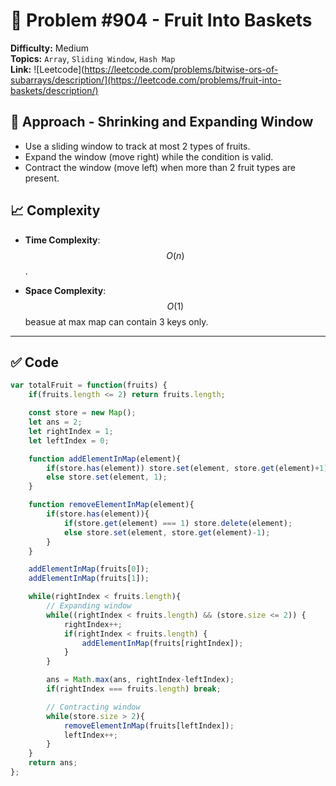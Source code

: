 
# 🧩 Problem #904 - Fruit Into Baskets

**Difficulty:** Medium  
**Topics:**  `Array`, `Sliding Window`, `Hash Map`  
**Link:** ![Leetcode](https://leetcode.com/problems/bitwise-ors-of-subarrays/description/](https://leetcode.com/problems/fruit-into-baskets/description/)

## 🚀 Approach - Shrinking and Expanding Window

- Use a sliding window to track at most 2 types of fruits.
- Expand the window (move right) while the condition is valid.
- Contract the window (move left) when more than 2 fruit types are present.

## 📈 Complexity

- **Time Complexity**: $$O(n)$$.

- **Space Complexity**: $$O(1)$$ beasue at max map can contain 3 keys only.

---

## ✅ Code

```javascript []
var totalFruit = function(fruits) {
    if(fruits.length <= 2) return fruits.length;

    const store = new Map();
    let ans = 2;
    let rightIndex = 1;
    let leftIndex = 0;

    function addElementInMap(element){
        if(store.has(element)) store.set(element, store.get(element)+1);
        else store.set(element, 1);
    }

    function removeElementInMap(element){
        if(store.has(element)){
            if(store.get(element) === 1) store.delete(element);
            else store.set(element, store.get(element)-1);
        }
    }

    addElementInMap(fruits[0]);
    addElementInMap(fruits[1]);

    while(rightIndex < fruits.length){
        // Expanding window
        while((rightIndex < fruits.length) && (store.size <= 2)) {
            rightIndex++;
            if(rightIndex < fruits.length) {
                addElementInMap(fruits[rightIndex]);
            }
        }

        ans = Math.max(ans, rightIndex-leftIndex);
        if(rightIndex === fruits.length) break;

        // Contracting window
        while(store.size > 2){
            removeElementInMap(fruits[leftIndex]);
            leftIndex++;
        }
    }
    return ans;
};
```


